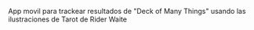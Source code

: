 App movil para trackear resultados de "Deck of Many Things" usando las ilustraciones de Tarot de Rider Waite
